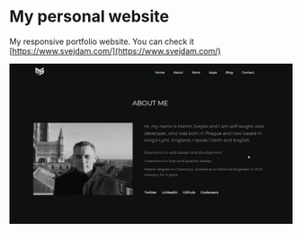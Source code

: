 # My personal website
My responsive portfolio website.
You can check it [https://www.svejdam.com/](https://www.svejdam.com/)

![](web.png)